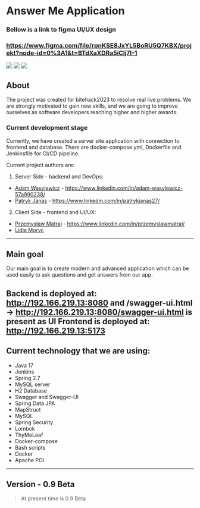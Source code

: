 # Answer Me Application
### Bellow is a link to figma UI/UX design
### https://www.figma.com/file/rpnKSE8JxYL5BoRU5Q7KBX/projekt?node-id=0%3A1&t=BTdXaXDRa5iClj7I-1

![](https://i.imgur.com/MIVjY8c.png)
![](https://i.imgur.com/rbHPoA7.png)
![](https://i.imgur.com/Z0bc013.png)

## About
The project was created for bitehack2023 to resolve real live problems.
We are strongly motivated to gain new skills, and we are going to improve ourselves as software developers reaching higher and higher awards.



### Current development stage 
Currently, we have created a server site application with connection to frontend and database.
There are docker-compose.yml, Dockerfile and Jenkinsfile for CI/CD pipeline.

Current project authors are:
1) Server Side - backend and DevOps:
- [Adam Wasylewicz](https://github.com/adwas3213) - https://www.linkedin.com/in/adam-wasylewicz-57a990238/
- [Patryk Janas](https://github.com/PatrykJanas27) - https://www.linkedin.com/in/patrykjanas27/
2) Client Side - frontend and UI/UX:
- [Przemysław Matraj](https://github.com/przemyslawmatraj) - https://www.linkedin.com/in/przemyslawmatraj/
- [Lidia Moryc](https://github.com/lidiamoryc)

---
## Main goal
Our main goal is to create modern and advanced application which can be used easily to ask 
questions and get answers from our app.

Backend is deployed at:
http://192.166.219.13:8080
and /swagger-ui.html -> http://192.166.219.13:8080/swagger-ui.html is present as UI 
Frontend is deployed at: 
http://192.166.219.13:5173
---
## Current technology that we are using:
- Java 17
- Jenkins
- Spring 2.7
- MySQL server 
- H2 Database
- Swagger and Swagger-UI
- Spring Data JPA 
- MapStruct
- MySQL
- Spring Security 
- Lombok
- ThyMeLeaf
- Docker-compose
- Bash scripts
- Docker
- Apache POI

---
## Version - 0.9 Beta
>At present time is 0.9 Beta
